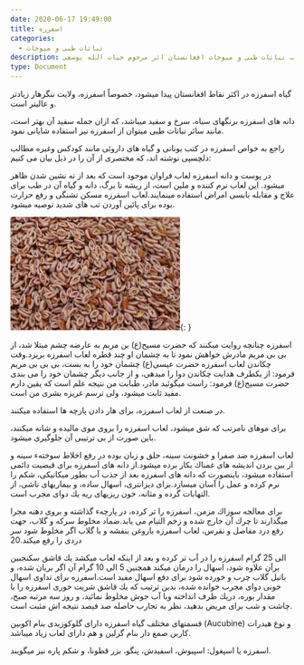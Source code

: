 ```yaml
---
date: 2020-06-17 19:49:00
title: اسفرزه
categories:
  - نباتات طبی و میوجات
description: معرفی اسفرزه از کتاب نباتات طبی و میوجات افغانستان اثر مرحوم حیات الله یوسفی
type: Document
---
```


گياه اسفرزه در اكثر نقاط افغانستان پيدا ميشود، خصوصاً اسفرزه، ولايت ننگرهار زيادتر و عاليتر است.

دانه های اسفرزه برنگهای سياه، سرخ و سفيد ميباشد، كه ازان جمله سفيد آن بهتر است، مانند سائر نباتات طبی ميتوان از اسفرزه نيز استفاده شايانی نمود.

راجع به خواص اسفرزه در كتب یونانی و گیاه های داروئی مانند كودكس وغيره مطالب دلچسپی نوشته اند، كه مختصری از آن را در ذيل بيان می كنيم:

در پوست و دانه اسفرزه لعاب فراوان موجود است كه بعد از ته نشين شدن ظاهر میشود. اين لعاب نرم كننده و ملین است، از ريشه تا برگ، دانه و گیاه آن در طب برای علاج و مقابله بابسی امراض استفاده مینمایند.لعاب اسفرزه مسكن تشنگی و رفع حرارت بوده برای پائين آوردن تب های شديد توصيه ميشود.

![](/uploads/esfarza.jpg){: }

اسفرزه چنانچه روايت ميكنند كه حضرت مسيح(ع) بن مريم به عارضه چشم مبتلا شد، از بی بی مريم مادرش خواهش نمود تا به چشمان او چند قطره لعاب اسفرزه بريزد.وقت چكاندن لعاب اسفرزه حضرت عيسی(ع) چشمان خود را به بست، بی بی بی مريم فرمود: از يكطرف هدايت چكاندن دوا را ميدهی، و از جانب ديگر چشمان خود را می بندی حضرت مسیح(ع) فرمود: راست ميگوئيد مادر، طبابت من نتيجه علم است كه يقين دارم مفيد ثابت ميشود، ولی ترسم غريزه بشری من است.

در صنعت از لعاب اسفرزه، برای هار دادن پارچه ها استفاده ميكنند.

برای موهای نامرتب كه شق ميشود، لعاب اسفرزه را بروی موی ماليده و شانه ميكنند، باين صورت از بی ترتيبی آن جلوگیری ميشود.

لعاب اسفرزه ضد صفرا و خشونت سينه، حلق و زبان بوده در رفع اخلاط سوختهء سينه و از بين بردن انديشه های غمناك بكار برده ميشود.از دانه های اسفرزه برای قبضيت دائمی استفاده ميشود، باينصورت كه دانه های اسفرزه بعد از جذب آب بطور ميكانيكی، شكم را نرم كرده و عمل را آسان ميسازد.برای ديزانتری، اسهال ساده، و بيماريهای ناشی، از التهابات گرده و مثانه، خون ريزيهای ريه يك دوای مجرب است.

برای معالجه سوزاك مزمن، اسفرزه را تر كرده، در پارچهء گذاشته و بروی دهنه مجرا ميگذارند تا چرك آن خارج شده و زخم التيام می يابد.ضماد مخلوط سركه و گلاب، جهت رفع درد مفاصل و نقرس، لعاب اسفرزه باروغن بنفشه و يا گلاب اگر مخلوط شود سر دردی را رفع ميكند.20

الی 25 گرام اسفرزه را در آب تر كرده و بعد از اينكه لعاب ميكشد يك قاشق سكنجبين برآن علاوه شود، اسهال را درمان ميكند همچنين 5 الی 10 گرام آن اگر بريان شده، و باتيل گلاب چرب و خورده شود برای دفع اسهال مفيد است.اسفرزه برای تداوی اسهال خونی دوای مجرب خوانده شده، بدين ترتيب كه يك قاشق شربت خوری اسفرزه را با مقدار بوره، دريك ظرف انداخته وبا آب جوش مخلوط نمائيد، و روز سه مرتبه صبح، چاشت و شب برای مريض بدهيد، نظر به تجارب حاصله صد فيصد نتيجه اش مثبت است.

قسمتهای مختلف گياه اسفرزه دارای گلوكوزيدی بنام اكوبين (Aucubine) و نوع هيدرات كاربن صمغ دار بنام گزلين و هم دارای لعاب زياد ميباشد.

اسفرزه یا اسپغول: اسپيوش، اسفيدش، پنگو، بزر قطونا، و شكم پاره نیز ميگويند.